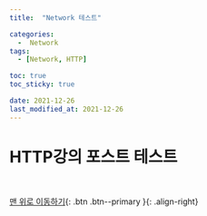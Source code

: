 ```yaml
---
title:  "Network 테스트" 

categories:
  -  Network
tags:
  - [Network, HTTP]

toc: true
toc_sticky: true

date: 2021-12-26
last_modified_at: 2021-12-26
---
```


# HTTP강의 포스트 테스트

<br>


[맨 위로 이동하기](#){: .btn .btn--primary }{: .align-right}